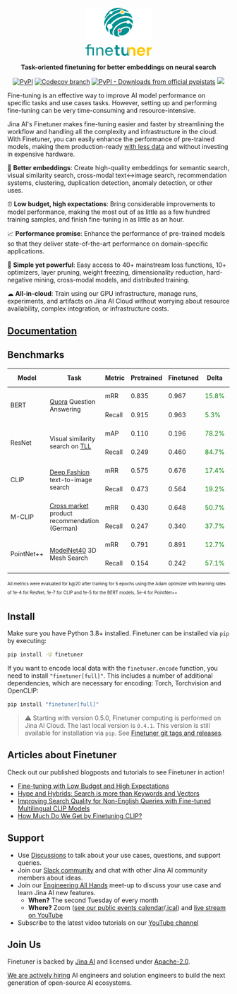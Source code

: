 <br><br>

<p align="center">
<img src="https://github.com/jina-ai/finetuner/blob/main/docs/_static/finetuner-logo-ani.svg?raw=true" alt="Finetuner logo: Finetuner helps you to create experiments in order to improve embeddings on search tasks. It accompanies you to deliver the last mile of performance-tuning for neural search applications." width="150px">
</p>


<p align="center">
<b>Task-oriented finetuning for better embeddings on neural search</b>
</p>

<p align=center>
<a href="https://pypi.org/project/finetuner/"><img alt="PyPI" src="https://img.shields.io/pypi/v/finetuner?label=Release&style=flat-square"></a>
<a href="https://codecov.io/gh/jina-ai/finetuner"><img alt="Codecov branch" src="https://img.shields.io/codecov/c/github/jina-ai/finetuner/main?logo=Codecov&logoColor=white&style=flat-square"></a>
<a href="https://pypistats.org/packages/finetuner"><img alt="PyPI - Downloads from official pypistats" src="https://img.shields.io/pypi/dm/finetuner?style=flat-square"></a>
<a href="https://slack.jina.ai"><img src="https://img.shields.io/badge/Slack-3.6k-blueviolet?logo=slack&amp;logoColor=white&style=flat-square"></a>
</p>

<!-- start elevator-pitch -->

Fine-tuning is an effective way to improve AI model performance on specific tasks and use cases tasks.
However, setting up and performing fine-tuning can be very time-consuming and resource-intensive.

Jina AI's Finetuner makes fine-tuning easier and faster by streamlining the workflow and handling all the complexity and infrastructure in the cloud.
With Finetuner, you can easily enhance the performance of pre-trained models,
making them production-ready [with less data](https://jina.ai/news/fine-tuning-with-low-budget-and-high-expectations/) and without investing in expensive hardware.

🎏 **Better embeddings**: Create high-quality embeddings for semantic search, visual similarity search, cross-modal text<->image search, recommendation systems,
clustering, duplication detection, anomaly detection, or other uses.

⏰ **Low budget, high expectations**: Bring considerable improvements to model performance, making the most out of as little as a few hundred training samples, and finish fine-tuning in as little as an hour.

📈 **Performance promise**: Enhance the performance of pre-trained models so that they deliver state-of-the-art performance on 
domain-specific applications.

🔱 **Simple yet powerful**: Easy access to 40+ mainstream loss functions, 10+ optimizers, layer pruning, weight
freezing, dimensionality reduction, hard-negative mining, cross-modal models, and distributed training. 

☁ **All-in-cloud**: Train using our GPU infrastructure, manage runs, experiments, and artifacts on Jina AI Cloud
without worrying about resource availability, complex integration, or infrastructure costs.

<!-- end elevator-pitch -->

## [Documentation](https://finetuner.jina.ai/)

## Benchmarks

<table>
<thead>
  <tr>
    <th>Model</th>
    <th>Task</th>
    <th>Metric</th>
    <th>Pretrained</th>
    <th>Finetuned</th>
    <th>Delta</th>
    <th>Run it!</th>
  </tr>
</thead>
<tbody>
  <tr>
    <td rowspan="2">BERT</td>
    <td rowspan="2"><a href="https://www.kaggle.com/c/quora-question-pairs">Quora</a> Question Answering</td>
    <td>mRR</td>
    <td>0.835</td>
    <td>0.967</td>
    <td><span style="color:green">15.8%</span></td>
    <td rowspan="2"><p align=center><a href="https://colab.research.google.com/drive/1Ui3Gw3ZL785I7AuzlHv3I0-jTvFFxJ4_?usp=sharing"><img alt="Open In Colab" src="https://colab.research.google.com/assets/colab-badge.svg"></a></p></td>
  </tr>
  <tr>
    <td>Recall</td>
    <td>0.915</td>
    <td>0.963</td>
    <td><span style="color:green">5.3%</span></td>
  </tr>
  <tr>
    <td rowspan="2">ResNet</td>
    <td rowspan="2">Visual similarity search on <a href="https://sites.google.com/view/totally-looks-like-dataset">TLL</a></td>
    <td>mAP</td>
    <td>0.110</td>
    <td>0.196</td>
    <td><span style="color:green">78.2%</span></td>
    <td rowspan="2"><p align=center><a href="https://colab.research.google.com/drive/1QuUTy3iVR-kTPljkwplKYaJ-NTCgPEc_?usp=sharing"><img alt="Open In Colab" src="https://colab.research.google.com/assets/colab-badge.svg"></a></p></td>
  </tr>
  <tr>
    <td>Recall</td>
    <td>0.249</td>
    <td>0.460</td>
    <td><span style="color:green">84.7%</span></td>
  </tr>
  <tr>
    <td rowspan="2">CLIP</td>
    <td rowspan="2"><a href="https://mmlab.ie.cuhk.edu.hk/projects/DeepFashion.html">Deep Fashion</a> text-to-image search</td>
    <td>mRR</td>
    <td>0.575</td>
    <td>0.676</td>
    <td><span style="color:green">17.4%</span></td>
    <td rowspan="2"><p align=center><a href="https://colab.research.google.com/drive/1yKnmy2Qotrh3OhgwWRsMWPFwOSAecBxg?usp=sharing"><img alt="Open In Colab" src="https://colab.research.google.com/assets/colab-badge.svg"></a></p></td>
  </tr>
  <tr>
    <td>Recall</td>
    <td>0.473</td>
    <td>0.564</td>
    <td><span style="color:green">19.2%</span></td>
  </tr>
  <tr>
    <td rowspan="2">M-CLIP</td>
    <td rowspan="2"><a href="https://xmrec.github.io/">Cross market</a> product recommendation (German)</td>
    <td>mRR</td>
    <td>0.430</td>
    <td>0.648</td>
    <td><span style="color:green">50.7%</span></td>
    <td rowspan="2"><p align=center><a href="https://colab.research.google.com/drive/10Wldbu0Zugj7NmQyZwZzuorZ6SSAhtIo"><img alt="Open In Colab" src="https://colab.research.google.com/assets/colab-badge.svg"></a></p></td>
  </tr>
  <tr>
    <td>Recall</td>
    <td>0.247</td>
    <td>0.340</td>
    <td><span style="color:green">37.7%</span></td>
  </tr>
  <tr>
    <td rowspan="2">PointNet++</td>
    <td rowspan="2"><a href="https://modelnet.cs.princeton.edu/">ModelNet40</a> 3D Mesh Search</td>
    <td>mRR</td>
    <td>0.791</td>
    <td>0.891</td>
    <td><span style="color:green">12.7%</span></td>
    <td rowspan="2"><p align=center><a href="https://colab.research.google.com/drive/1lIMDFkUVsWMshU-akJ_hwzBfJ37zLFzU?usp=sharing"><img alt="Open In Colab" src="https://colab.research.google.com/assets/colab-badge.svg"></a></p></td>
  </tr>
  <tr>
    <td>Recall</td>
    <td>0.154</td>
    <td>0.242</td>
    <td><span style="color:green">57.1%</span></td>
  </tr>

</tbody>
</table>

<sub><sup>All metrics were evaluated for k@20 after training for 5 epochs using the Adam optimizer with learning rates of 1e-4 for ResNet, 1e-7 for CLIP and 1e-5 for the BERT models, 5e-4 for PointNet++</sup></sub>

<!-- start install-instruction -->

## Install

Make sure you have Python 3.8+ installed. Finetuner can be installed via `pip` by executing:

```bash
pip install -U finetuner
```

If you want to encode local data with the `finetuner.encode` function, you need to install 
`"finetuner[full]"`. This includes a number of additional dependencies, which are necessary for encoding: Torch, 
Torchvision and OpenCLIP:

```bash
pip install "finetuner[full]"
```

<!-- end install-instruction -->

> ⚠️ Starting with version 0.5.0, Finetuner computing is performed on Jina AI Cloud. The last local version is `0.4.1`. 
> This version is still available for installation via `pip`. See [Finetuner git tags and releases](https://github.com/jina-ai/finetuner/releases).

<!-- start finetuner-articles -->
## Articles about Finetuner

Check out our published blogposts and tutorials to see Finetuner in action!

- [Fine-tuning with Low Budget and High Expectations](https://jina.ai/news/fine-tuning-with-low-budget-and-high-expectations/)
- [Hype and Hybrids: Search is more than Keywords and Vectors](https://jina.ai/news/hype-and-hybrids-multimodal-search-means-more-than-keywords-and-vectors-2/)
- [Improving Search Quality for Non-English Queries with Fine-tuned Multilingual CLIP Models](https://jina.ai/news/improving-search-quality-non-english-queries-fine-tuned-multilingual-clip-models/)
- [How Much Do We Get by Finetuning CLIP?](https://jina.ai/news/applying-jina-ai-finetuner-to-clip-less-data-smaller-models-higher-performance/)

<!-- end finetuner-articles -->

<!-- start support-pitch -->
## Support

- Use [Discussions](https://github.com/jina-ai/finetuner/discussions) to talk about your use cases, questions, and
  support queries.
- Join our [Slack community](https://slack.jina.ai) and chat with other Jina AI community members about ideas.
- Join our [Engineering All Hands](https://youtube.com/playlist?list=PL3UBBWOUVhFYRUa_gpYYKBqEAkO4sxmne) meet-up to discuss your use case and learn Jina AI new features.
    - **When?** The second Tuesday of every month
    - **Where?**
      Zoom ([see our public events calendar](https://calendar.google.com/calendar/embed?src=c_1t5ogfp2d45v8fit981j08mcm4%40group.calendar.google.com&ctz=Europe%2FBerlin)/[.ical](https://calendar.google.com/calendar/ical/c_1t5ogfp2d45v8fit981j08mcm4%40group.calendar.google.com/public/basic.ics))
      and [live stream on YouTube](https://youtube.com/c/jina-ai)
- Subscribe to the latest video tutorials on our [YouTube channel](https://youtube.com/c/jina-ai)

## Join Us

Finetuner is backed by [Jina AI](https://jina.ai) and licensed under [Apache-2.0](./LICENSE). 

[We are actively hiring](https://jobs.jina.ai) AI engineers and solution engineers to build the next generation of
open-source AI ecosystems.

<!-- end support-pitch -->
